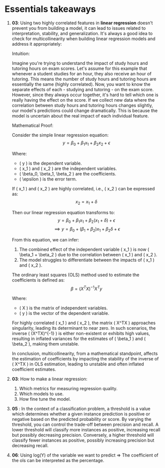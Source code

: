 # Essentials takeaways

1. **03**: Using two highly correlated features in **linear regression** doesn't prevent you from building a model, it can lead to issues related to interpretation, stability, and generalization. It's always a good idea to check for multicollinearity when building linear regression models and address it appropriately:

    Intuition:
    
    Imagine you're trying to understand the impact of study hours and tutoring hours on exam scores. Let's assume for this example that whenever a student studies for an hour, they also receive an hour of tutoring. This means the number of study hours and tutoring hours are essentially the same (highly correlated).
    Now, you want to know the separate effects of each - studying and tutoring - on the exam score. However, since they always occur together, it's hard to tell which one is really having the effect on the score. If we collect new data where the correlation between study hours and tutoring hours changes slightly, our model's predictions could change dramatically. This is because the model is uncertain about the real impact of each individual feature.

    Mathematical Proof: 

    Consider the simple linear regression equation:
    $$ y = \beta_0 + \beta_1x_1 + \beta_2x_2 + \epsilon $$

    Where:
    - \( y \) is the dependent variable.
    - \( x_1 \) and \( x_2 \) are the independent variables.
    - \( \beta_0, \beta_1, \beta_2 \) are the coefficients.
    - \( \epsilon \) is the error term.

    If \( x_1 \) and \( x_2 \) are highly correlated, i.e., \( x_2 \) can be expressed as:
    $$ x_2 = x_1 + \delta $$

    Then our linear regression equation transforms to:
    $$ y = \beta_0 + \beta_1x_1 + \beta_2(x_1 + \delta) + \epsilon $$
    $$ \implies y = \beta_0 + (\beta_1 + \beta_2)x_1 + \beta_2\delta + \epsilon $$

    From this equation, we can infer:
    1. The combined effect of the independent variable \( x_1 \) is now \( \beta_1 + \beta_2 \) due to the correlation between \( x_1 \) and \( x_2 \).
    2. The model struggles to differentiate between the impacts of \( x_1 \) and \( x_2 \).

    The ordinary least squares (OLS) method used to estimate the coefficients is defined as:
    $$ \beta = (X^TX)^{-1}X^Ty $$

    Where:
    - \( X \) is the matrix of independent variables.
    - \( y \) is the vector of the dependent variable.

    For highly correlated \( x_1 \) and \( x_2 \), the matrix \( X^TX \) approaches singularity, leading its determinant to near zero. In such scenarios, the inverse \( (X^TX)^{-1} \) is either non-existent or exhibits high values, resulting in inflated variances for the estimates of \( \beta_1 \) and \( \beta_2 \), making them unstable.

    In conclusion, multicollinearity, from a mathematical standpoint, affects the estimation of coefficients by impacting the stability of the inverse of \( X^TX \) in OLS estimation, leading to unstable and often inflated coefficient estimates.

2. **03**: How to make a linear regression:
    1. Which metrics for measuring regression quality.
    2. Which models to use.
    3. How fine tune the model.

3. **05** : In the context of a classification problem, a threshold is a value which determines whether a given instance prediction is positive or negative based on the predicted probability or score.
By varying the threshold, you can control the trade-off between precision and recall. A lower threshold will classify more instances as positive, increasing recall but possibly decreasing precision. Conversely, a higher threshold will classify fewer instances as positive, possibly increasing precision but decreasing recall.

4. **06**: Using log(Y) of the variable we want to predict => The coefficient of the ols can be interpreted as the percentage.